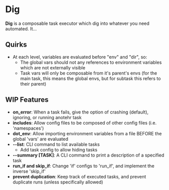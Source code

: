 # Dig

**Dig** is a composable task executor which dig into whatever you need automated. It...

## Quirks

* At each level, variables are evaluated before "env" and "dir", so:
  * The global vars should not any references to environment variables which are not externally visible
  * Task vars will only be composable from it's parent's envs (for the main task, this means the global envs, but for subtask this refers to their parent)

## WIP Features

* **on_error**: When a task fails, give the option of crashing (default), ignoring, or running anotehr task
* **includes**: Allow config files to be composed of other config files (i.e. 'namespaces')
* **dot_env**:  Allow importing environment variables from a file BEFORE the global 'vars' are evaluated
* **--list**: CLI command to list available tasks
  * Add task config to allow hiding tasks
* **--summary [TASK]**: A CLI command to print a description of a specified task
* **run_if and skip_if**: Change 'if' configs to 'run_if', and implement the inverse 'skip_if'
* **prevent duplication**: Keep track of executed tasks, and prevent duplicate runs (unless specifically allowed)
